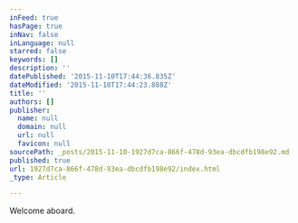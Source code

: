 ```yaml
---
inFeed: true
hasPage: true
inNav: false
inLanguage: null
starred: false
keywords: []
description: ''
datePublished: '2015-11-10T17:44:36.835Z'
dateModified: '2015-11-10T17:44:23.888Z'
title: ''
authors: []
publisher:
  name: null
  domain: null
  url: null
  favicon: null
sourcePath: _posts/2015-11-10-1927d7ca-866f-478d-93ea-dbcdfb198e92.md
published: true
url: 1927d7ca-866f-478d-93ea-dbcdfb198e92/index.html
_type: Article

---
```

Welcome aboard.